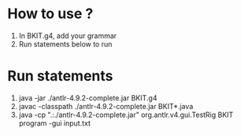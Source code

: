 # How to use ?
1. In BKIT.g4, add your grammar
2. Run statements below to run

# Run statements
1. java -jar ./antlr-4.9.2-complete.jar BKIT.g4 
2. javac -classpath ./antlr-4.9.2-complete.jar BKIT*.java
3. java -cp ".:./antlr-4.9.2-complete.jar" org.antlr.v4.gui.TestRig BKIT program -gui input.txt